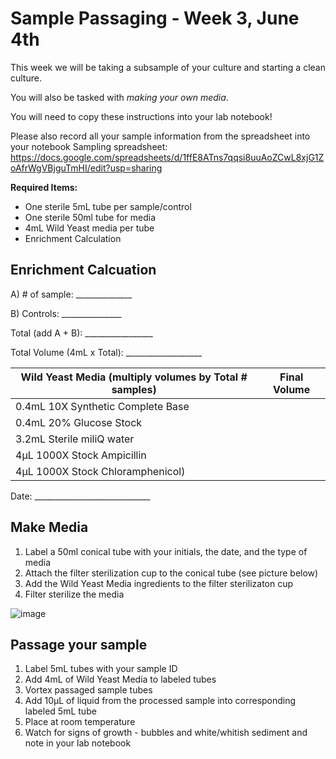 # Sample Passaging - Week 3, June 4th 

This week we will be taking a subsample of your culture and starting a clean culture. 

You will also be tasked with _making your own media_.

You will need to copy these instructions into your lab notebook! 

Please also record all your sample information from the spreadsheet into your notebook
Sampling spreadsheet: https://docs.google.com/spreadsheets/d/1ffE8ATns7qqsi8uuAoZCwL8xjG1ZoAfrWgVBjguTmHI/edit?usp=sharing 


**Required Items:**
- One sterile 5mL tube per sample/control
- One sterile 50ml tube for media
- 4mL Wild Yeast media per tube
-	Enrichment Calculation

## Enrichment Calcuation

A)	# of sample: ______________

B)	Controls: _______________


Total (add A + B): _________________

Total Volume (4mL x Total): ___________________


|Wild Yeast Media (multiply volumes by Total # samples) | Final Volume |
|----------------------------------------------------|--------------|
|0.4mL	10X Synthetic Complete Base |  |
|0.4mL	20% Glucose Stock |  |
|3.2mL	Sterile miliQ water |  |
|4μL		1000X Stock Ampicillin |  |
|4μL		1000X Stock Chloramphenicol) |  |


Date: _____________________________


## Make Media

1. Label a 50ml conical tube with your initials, the date, and the type of media
2. Attach the filter sterilization cup to the conical tube (see picture below)
3. Add the Wild Yeast Media ingredients to the filter sterilizaton cup
4. Filter sterilize the media

![image](https://github.com/user-attachments/assets/6f8e81e3-591a-4a1f-8b9e-ee4980893a62)


## Passage your sample

1.	Label 5mL tubes with your sample ID
2.	Add 4mL of Wild Yeast Media to labeled tubes
3.	Vortex passaged sample tubes
4.	Add 10μL of liquid from the processed sample into corresponding labeled 5mL tube
5.	Place at room temperature
6.	Watch for signs of growth - bubbles and white/whitish sediment and note in your lab notebook
